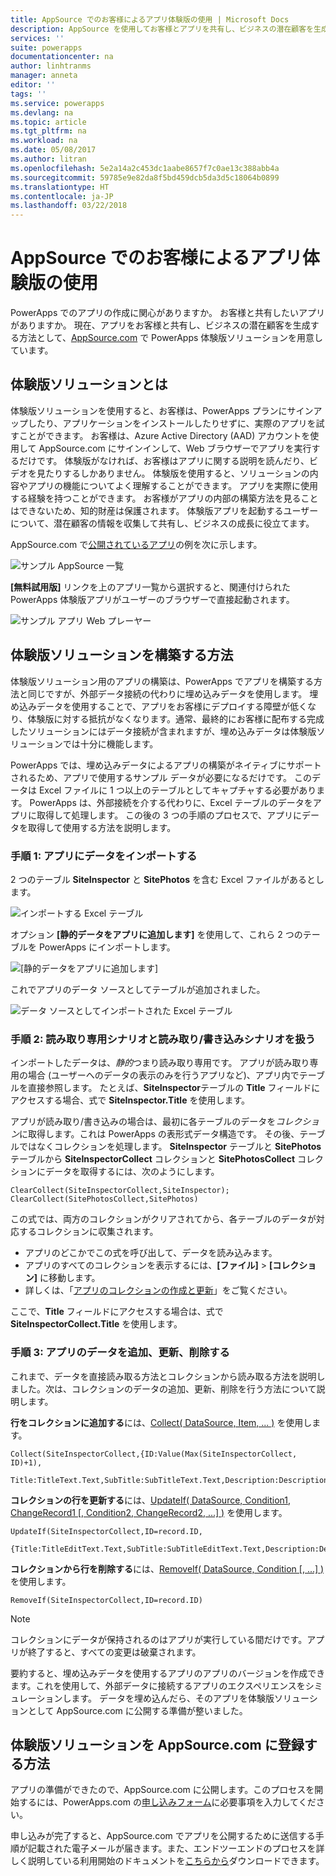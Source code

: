 ```yaml
---
title: AppSource でのお客様によるアプリ体験版の使用 | Microsoft Docs
description: AppSource を使用してお客様とアプリを共有し、ビジネスの潜在顧客を生成します。
services: ''
suite: powerapps
documentationcenter: na
author: linhtranms
manager: anneta
editor: ''
tags: ''
ms.service: powerapps
ms.devlang: na
ms.topic: article
ms.tgt_pltfrm: na
ms.workload: na
ms.date: 05/08/2017
ms.author: litran
ms.openlocfilehash: 5e2a14a2c453dc1aabe8657f7c0ae13c388abb4a
ms.sourcegitcommit: 59785e9e82da8f5bd459dcb5da3d5c18064b0899
ms.translationtype: HT
ms.contentlocale: ja-JP
ms.lasthandoff: 03/22/2018
---
```

# <a name="let-customers-test-drive-your-apps-on-appsource"></a>AppSource でのお客様によるアプリ体験版の使用
PowerApps でのアプリの作成に関心がありますか。 お客様と共有したいアプリがありますか。 現在、アプリをお客様と共有し、ビジネスの潜在顧客を生成する方法として、[AppSource.com](https://appsource.microsoft.com) で PowerApps 体験版ソリューションを用意しています。

## <a name="what-is-a-test-drive-solution"></a>体験版ソリューションとは
体験版ソリューションを使用すると、お客様は、PowerApps プランにサインアップしたり、アプリケーションをインストールしたりせずに、実際のアプリを試すことができます。 お客様は、Azure Active Directory (AAD) アカウントを使用して AppSource.com にサインインして、Web ブラウザーでアプリを実行するだけです。 体験版がなければ、お客様はアプリに関する説明を読んだり、ビデオを見たりするしかありません。 体験版を使用すると、ソリューションの内容やアプリの機能についてよく理解することができます。 アプリを実際に使用する経験を持つことができます。 お客様がアプリの内部の構築方法を見ることはできないため、知的財産は保護されます。 体験版アプリを起動するユーザーについて、潜在顧客の情報を収集して共有し、ビジネスの成長に役立てます。

AppSource.com で[公開されているアプリ](https://go.microsoft.com/fwlink/?linkid=848867)の例を次に示します。

![サンプル AppSource 一覧 ](./media/dev-appsource-test-drive/sample-app-source-listing.png)

**[無料試用版]** リンクを上のアプリ一覧から選択すると、関連付けられた PowerApps 体験版アプリがユーザーのブラウザーで直接起動されます。

![サンプル アプリ Web プレーヤー](./media/dev-appsource-test-drive/sample-app-web-player.png)

## <a name="how-do-i-build-a-test-drive-solution"></a>体験版ソリューションを構築する方法
体験版ソリューション用のアプリの構築は、PowerApps でアプリを構築する方法と同じですが、外部データ接続の代わりに埋め込みデータを使用します。 埋め込みデータを使用することで、アプリをお客様にデプロイする障壁が低くなり、体験版に対する抵抗がなくなります。通常、最終的にお客様に配布する完成したソリューションにはデータ接続が含まれますが、埋め込みデータは体験版ソリューションでは十分に機能します。

PowerApps では、埋め込みデータによるアプリの構築がネイティブにサポートされるため、アプリで使用するサンプル データが必要になるだけです。 このデータは Excel ファイルに 1 つ以上のテーブルとしてキャプチャする必要があります。 PowerApps は、外部接続を介する代わりに、Excel テーブルのデータをアプリに取得して処理します。 この後の 3 つの手順のプロセスで、アプリにデータを取得して使用する方法を説明します。

### <a name="step-1-import-data-into-the-app"></a>手順 1: アプリにデータをインポートする
2 つのテーブル **SiteInspector** と **SitePhotos** を含む Excel ファイルがあるとします。

![インポートする Excel テーブル](./media/dev-appsource-test-drive/excel-file.png)

オプション **[静的データをアプリに追加します]** を使用して、これら 2 つのテーブルを PowerApps にインポートします。

![[静的データをアプリに追加します]](./media/dev-appsource-test-drive/static-data.png)

これでアプリのデータ ソースとしてテーブルが追加されました。

![データ ソースとしてインポートされた Excel テーブル](./media/dev-appsource-test-drive/data-sources.png)

### <a name="step-2-handling-read-only-and-read-write-scenarios"></a>手順 2: 読み取り専用シナリオと読み取り/書き込みシナリオを扱う
インポートしたデータは、*静的*つまり読み取り専用です。 アプリが読み取り専用の場合 (ユーザーへのデータの表示のみを行うアプリなど)、アプリ内でテーブルを直接参照します。 たとえば、**SiteInspector**テーブルの **Title** フィールドにアクセスする場合、式で **SiteInspector.Title** を使用します。

アプリが読み取り/書き込みの場合は、最初に各テーブルのデータを*コレクション*に取得します。これは PowerApps の表形式データ構造です。 その後、テーブルではなくコレクションを処理します。 **SiteInspector** テーブルと **SitePhotos** テーブルから **SiteInspectorCollect** コレクションと **SitePhotosCollect** コレクションにデータを取得するには、次のようにします。

```
ClearCollect(SiteInspectorCollect,SiteInspector); ClearCollect(SitePhotosCollect,SitePhotos)
```

この式では、両方のコレクションがクリアされてから、各テーブルのデータが対応するコレクションに収集されます。

* アプリのどこかでこの式を呼び出して、データを読み込みます。
* アプリのすべてのコレクションを表示するには、**[ファイル]** > **[コレクション]** に移動します。
* 詳しくは、「[アプリのコレクションの作成と更新](../canvas-apps/create-update-collection.md)」をご覧ください。

ここで、**Title** フィールドにアクセスする場合は、式で **SiteInspectorCollect.Title** を使用します。

### <a name="step-3-add-update-and-delete-data-in-your-app"></a>手順 3: アプリのデータを追加、更新、削除する
これまで、データを直接読み取る方法とコレクションから読み取る方法を説明しました。次は、コレクションのデータの追加、更新、削除を行う方法について説明します。

**行をコレクションに追加する**には、[Collect( DataSource, Item, ... )](../canvas-apps/functions/function-clear-collect-clearcollect.md) を使用します。

```
Collect(SiteInspectorCollect,{ID:Value(Max(SiteInspectorCollect, ID)+1),
    Title:TitleText.Text,SubTitle:SubTitleText.Text,Description:DescriptionText.Text)
```

**コレクションの行を更新する**には、[UpdateIf( DataSource, Condition1, ChangeRecord1 [, Condition2, ChangeRecord2, ...] )](../canvas-apps/functions/function-update-updateif.md) を使用します。

```
UpdateIf(SiteInspectorCollect,ID=record.ID,
    {Title:TitleEditText.Text,SubTitle:SubTitleEditText.Text,Description:DescriptionEditText.Text)
```

**コレクションから行を削除する**には、[RemoveIf( DataSource, Condition [, ...] )](../canvas-apps/functions/function-remove-removeif.md) を使用します。

```
RemoveIf(SiteInspectorCollect,ID=record.ID)
```

> [!NOTE]
> コレクションにデータが保持されるのはアプリが実行している間だけです。アプリが終了すると、すべての変更は破棄されます。

要約すると、埋め込みデータを使用するアプリのアプリのバージョンを作成できます。これを使用して、外部データに接続するアプリのエクスペリエンスをシミュレーションします。 データを埋め込んだら、そのアプリを体験版ソリューションとして AppSource.com に公開する準備が整いました。

## <a name="how-do-i-list-my-test-drive-solution-on-appsourcecom"></a>体験版ソリューションを AppSource.com に登録する方法
アプリの準備ができたので、AppSource.com に公開します。このプロセスを開始するには、PowerApps.com の[申し込みフォーム](https://powerapps.microsoft.com/partners/get-listed/)に必要事項を入力してください。

申し込みが完了すると、AppSource.com でアプリを公開するために送信する手順が記載された電子メールが届きます。また、エンドツーエンドのプロセスを詳しく説明している利用開始のドキュメントを[こちらから](https://go.microsoft.com/fwlink/?linkid=851031)ダウンロードできます。

